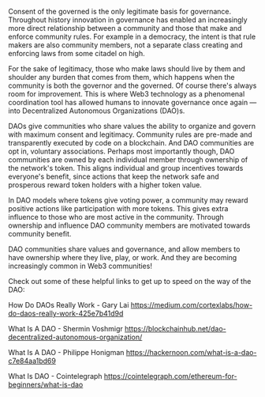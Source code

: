 

Consent of the governed is the only legitimate basis for governance. Throughout history innovation in governance has enabled an increasingly more direct relationship between a community and those that make and enforce community rules. For example in a democracy, the intent is that rule makers are also community members, not a separate class creating and enforcing laws from some citadel on high.

For the sake of legitimacy, those who make laws should live by them and shoulder any burden that comes from them, which happens when the community is both the governor and the governed. Of course there's always room for improvement. This is where Web3 technology as a phenomenal coordination tool has allowed humans to innovate governance once again — into Decentralized Autonomous Organizations (DAO)s.

DAOs give communities who share values the ability to organize and govern with maximum consent and legitimacy. Community rules are pre-made and transparently executed by code on a blockchain. And DAO communities are opt in, voluntary associations. Perhaps most importantly though, DAO communities are owned by each individual member through ownership of the network's token. This aligns individual and group incentives towards everyone's benefit, since actions that keep the network safe and prosperous reward token holders with a higher token value.

In DAO models where tokens give voting power, a community may reward positive actions like participation with more tokens. This gives extra influence to those who are most active in the community. Through ownership and influence DAO community members are motivated towards community benefit.

DAO communities share values and governance, and allow members to have ownership where they live, play, or work. And they are becoming increasingly common in Web3 communities!

Check out some of these helpful links to get up to speed on the way of the DAO:

How Do DAOs Really Work - Gary Lai
https://medium.com/cortexlabs/how-do-daos-really-work-425e7b41d9d

What Is A DAO - Shermin Voshmigr
https://blockchainhub.net/dao-decentralized-autonomous-organization/

What Is A DAO - Philippe Honigman
https://hackernoon.com/what-is-a-dao-c7e84aa1bd69

What Is DAO - Cointelegraph
https://cointelegraph.com/ethereum-for-beginners/what-is-dao



